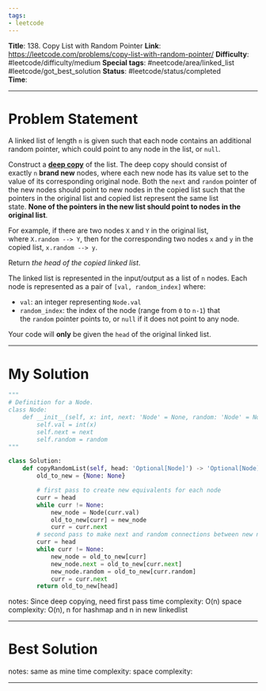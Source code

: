 ```yaml
---
tags:
- leetcode
---
```

**Title**: 138. Copy List with Random Pointer
**Link**: https://leetcode.com/problems/copy-list-with-random-pointer/
**Difficulty**: #leetcode/difficulty/medium 
**Special tags**: #neetcode/area/linked_list #leetcode/got_best_solution 
**Status**: #leetcode/status/completed  
**Time**: 

---
# Problem Statement
A linked list of length `n` is given such that each node contains an additional random pointer, which could point to any node in the list, or `null`.

Construct a [**deep copy**](https://en.wikipedia.org/wiki/Object_copying#Deep_copy) of the list. The deep copy should consist of exactly `n` **brand new** nodes, where each new node has its value set to the value of its corresponding original node. Both the `next` and `random` pointer of the new nodes should point to new nodes in the copied list such that the pointers in the original list and copied list represent the same list state. **None of the pointers in the new list should point to nodes in the original list**.

For example, if there are two nodes `X` and `Y` in the original list, where `X.random --> Y`, then for the corresponding two nodes `x` and `y` in the copied list, `x.random --> y`.

Return _the head of the copied linked list_.

The linked list is represented in the input/output as a list of `n` nodes. Each node is represented as a pair of `[val, random_index]` where:

-   `val`: an integer representing `Node.val`
-   `random_index`: the index of the node (range from `0` to `n-1`) that the `random` pointer points to, or `null` if it does not point to any node.

Your code will **only** be given the `head` of the original linked list.

---
# My Solution
```python
"""
# Definition for a Node.
class Node:
    def __init__(self, x: int, next: 'Node' = None, random: 'Node' = None):
        self.val = int(x)
        self.next = next
        self.random = random
"""

class Solution:
    def copyRandomList(self, head: 'Optional[Node]') -> 'Optional[Node]':
        old_to_new = {None: None}

		# first pass to create new equivalents for each node
        curr = head
        while curr != None:
            new_node = Node(curr.val)
            old_to_new[curr] = new_node
            curr = curr.next
        # second pass to make next and random connections between new nodes using old
        curr = head
        while curr != None:
            new_node = old_to_new[curr]
            new_node.next = old_to_new[curr.next]
            new_node.random = old_to_new[curr.random]
            curr = curr.next
        return old_to_new[head]
```
notes: Since deep copying, need first pass
time complexity: O(n)
space complexity: O(n), n for hashmap and n in new linkedlist

---
# Best Solution

notes: same as mine
time complexity: 
space complexity: 

---

